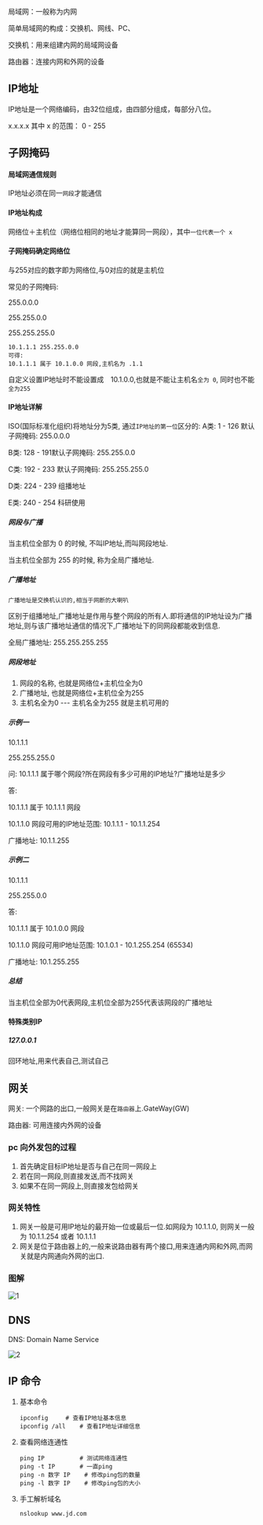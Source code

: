 局域网：一般称为内网

简单局域网的构成：交换机、网线、PC、

交换机：用来组建内网的局域网设备

路由器：连接内网和外网的设备

## IP地址

IP地址是一个网络编码，由32位组成，由四部分组成，每部分八位。

x.x.x.x 其中 x 的范围： 0 - 255

## 子网掩码

#### 局域网通信规则

IP地址必须在同一`网段`才能通信

#### IP地址构成

网络位＋主机位（网络位相同的地址才能算同一网段），其中`一位代表一个 x`

#### 子网掩码确定网络位

与255对应的数字即为网络位,与0对应的就是主机位

常见的子网掩码:

255.0.0.0

255.255.0.0

255.255.255.0

```
10.1.1.1 255.255.0.0
可得:
10.1.1.1 属于 10.1.0.0 网段,主机名为 .1.1
```

自定义设置IP地址时不能设置成　10.1.0.0,也就是不能让主机名`全为 0`, 同时也不能`全为255`

#### IP地址详解

ISO(国际标准化组织)将地址分为5类, 通过`IP地址的第一位`区分的:
A类: 1 - 126 默认子网掩码: 255.0.0.0

B类: 128 - 191默认子网掩码: 255.255.0.0

C类: 192 - 233 默认子网掩码: 255.255.255.0

D类:  224 - 239 组播地址

E类: 240 - 254 科研使用

##### 网段与广播

当主机位全部为 0 的时候, 不叫IP地址,而叫网段地址.

当主机位全部为 255 的时候, 称为全局广播地址.

##### 广播地址

`广播地址是交换机认识的,相当于网断的大喇叭`

区别于组播地址,广播地址是作用与整个网段的所有人.即将通信的IP地址设为广播地址,则与该广播地址通信的情况下,广播地址下的同网段都能收到信息.

全局广播地址: 255.255.255.255

##### 网段地址

1. 网段的名称, 也就是网络位+主机位全为0
2. 广播地址, 也就是网络位+主机位全为255
3. 主机名全为0 --- 主机名全为255 就是主机可用的

##### 示例一

10.1.1.1

255.255.255.0

问: 10.1.1.1 属于哪个网段?所在网段有多少可用的IP地址?广播地址是多少

答:

10.1.1.1 属于 10.1.1.1 网段

10.1.1.0 网段可用的IP地址范围: 10.1.1.1 - 10.1.1.254

广播地址: 10.1.1.255

##### 示例二

10.1.1.1

255.255.0.0

答:

10.1.1.1 属于 10.1.0.0 网段

10.1.1.0 网段可用IP地址范围: 10.1.0.1 - 10.1.255.254 (65534)

广播地址: 10.1.255.255

##### 总结

当主机位全部为0代表网段,主机位全部为255代表该网段的广播地址

#### 特殊类别IP

##### 127.0.0.1

回环地址,用来代表自己,测试自己

## 网关

网关: 一个网路的出口,一般网关是在`路由器`上.GateWay(GW)

路由器: 可用连接内外网的设备

### pc 向外发包的过程

1. 首先确定目标IP地址是否与自己在同一网段上
2. 若在同一网段,则直接发送,而不找网关
3. 如果不在同一网段上,则直接发包给网关

### 网关特性

1. 网关一般是可用IP地址的最开始一位或最后一位.如网段为 10.1.1.0, 则网关一般为 10.1.1.254 或者 10.1.1.1
2. 网关是位于路由器上的,一般来说路由器有两个接口,用来连通内网和外网,而网关就是内网通向外网的出口.

### 图解

![1](C:\Users\23679\Desktop\o\网络安全\1Ip地址详解\1.jpg)

## DNS

DNS: Domain Name Service

![2](C:\Users\23679\Desktop\o\网络安全\1Ip地址详解\2.jpg)

## IP 命令

1. 基本命令

   ```
   ipconfig		# 查看IP地址基本信息
   ipconfig /all	# 查看IP地址详细信息
   ```

2. 查看网络连通性

   ```
   ping IP			# 测试网络连通性
   ping -t IP		# 一直ping
   ping -n 数字 IP	# 修改ping包的数量
   ping -l 数字 IP	# 修改ping包的大小
   ```

3. 手工解析域名

   ```
   nslookup www.jd.com
   ```

   